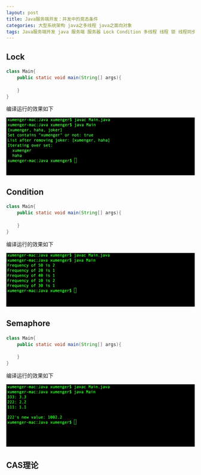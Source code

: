 ```yaml
---
layout: post
title: Java服务端开发：并发中的竞态条件
categories: 大型系统架构 java之多线程 java之面向对象
tags: Java服务端开发 java 服务端 服务器 Lock Condition 多线程 线程 锁 线程同步 synchronized Semaphore CAS理论 CAS 
---
```


## Lock

```java
class Main{
    public static void main(String[] args){

    }
}
```

编译运行的效果如下

![](../media/image/2018-08-18/03-01.png)

## Condition

```java
class Main{
    public static void main(String[] args){

    }
}
```

编译运行的效果如下

![](../media/image/2018-08-18/03-02.png)

## Semaphore

```java
class Main{
    public static void main(String[] args){

    }
}
```

编译运行的效果如下

![](../media/image/2018-08-18/03-03.png)

## CAS理论

